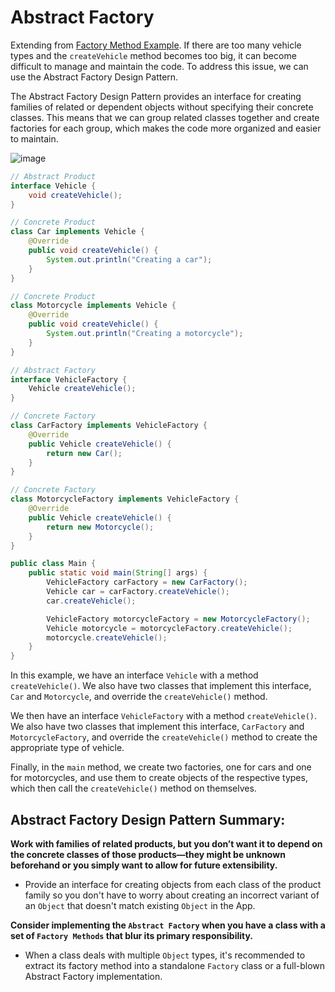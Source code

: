# Abstract Factory
Extending from [Factory Method Example](https://github.com/boushphong/Design-Patterns/blob/master/1a.%20Factory%20Method.md). If there are too many vehicle types and the `createVehicle` method becomes too big, it can become difficult to manage and maintain the code. To address this issue, we can use the Abstract Factory Design Pattern.

The Abstract Factory Design Pattern provides an interface for creating families of related or dependent objects without specifying their concrete classes. This means that we can group related classes together and create factories for each group, which makes the code more organized and easier to maintain.

![image](https://github.com/boushphong/Design-Patterns/assets/59940078/43840887-54ac-441c-9a7c-3624d50fa5de)

```java
// Abstract Product
interface Vehicle {
    void createVehicle();
}

// Concrete Product
class Car implements Vehicle {
    @Override
    public void createVehicle() {
        System.out.println("Creating a car");
    }
}

// Concrete Product
class Motorcycle implements Vehicle {
    @Override
    public void createVehicle() {
        System.out.println("Creating a motorcycle");
    }
}

// Abstract Factory
interface VehicleFactory {
    Vehicle createVehicle();
}

// Concrete Factory
class CarFactory implements VehicleFactory {
    @Override
    public Vehicle createVehicle() {
        return new Car();
    }
}

// Concrete Factory
class MotorcycleFactory implements VehicleFactory {
    @Override
    public Vehicle createVehicle() {
        return new Motorcycle();
    }
}

public class Main {
    public static void main(String[] args) {
        VehicleFactory carFactory = new CarFactory();
        Vehicle car = carFactory.createVehicle();
        car.createVehicle();

        VehicleFactory motorcycleFactory = new MotorcycleFactory();
        Vehicle motorcycle = motorcycleFactory.createVehicle();
        motorcycle.createVehicle();
    }
}
```

In this example, we have an interface `Vehicle` with a method `createVehicle()`. We also have two classes that implement this interface, `Car` and `Motorcycle`, and override the `createVehicle()` method.

We then have an interface `VehicleFactory` with a method `createVehicle()`. We also have two classes that implement this interface, `CarFactory` and `MotorcycleFactory`, and override the `createVehicle()` method to create the appropriate type of vehicle.

Finally, in the `main` method, we create two factories, one for cars and one for motorcycles, and use them to create objects of the respective types, which then call the `createVehicle()` method on themselves.

## Abstract Factory Design Pattern Summary:
**Work with families of related products, but you don’t want it to depend on the concrete classes of those products—they might be unknown beforehand or you simply want to allow for future extensibility.**
- Provide an interface for creating objects from each class of the product family so you don't have to worry about creating an incorrect variant of an `Object` that doesn't match existing `Object` in the App.

**Consider implementing the `Abstract Factory` when you have a class with a set of `Factory Methods` that blur its primary responsibility.**
- When a class deals with multiple `Object` types, it's recommended to extract its factory method into a standalone `Factory` class or a full-blown Abstract Factory implementation.
